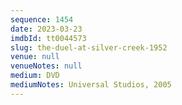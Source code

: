 ```yaml
---
sequence: 1454
date: 2023-03-23
imdbId: tt0044573
slug: the-duel-at-silver-creek-1952
venue: null
venueNotes: null
medium: DVD
mediumNotes: Universal Studios, 2005
---
```

